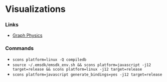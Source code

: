 # Visualizations

### Links
- [Graph Physics](https://journals.plos.org/plosone/article?id=10.1371/journal.pone.0098679)

### Commands
- `scons platform=linux -Q compiledb`
- `source ~/.emsdk/emsdk_env.sh && scons platform=javascript -j12 target=release && scons platform=linux -j12 target=release`
- `scons platform=javascript generate_bindings=yes -j12 target=release`

